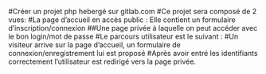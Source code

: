 #Créer un projet php hebergé sur gitlab.com
#Ce projet sera composé de 2 vues:
#La page d’accueil en accès public : Elle contient un formulaire d’inscription/connexion
##Une page privée à laquelle on peut accéder avec le bon login/mot de passe
#Le parcours utilisateur est le suivant :
#Un visiteur arrive sur la page d’accueil, un formulaire de connexion/enregistrement lui est proposé
#Après avoir entré les identifiants correctement l’utilisateur est redirigé vers la page privée.
